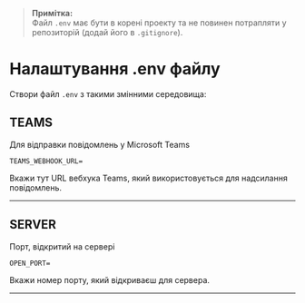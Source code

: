 > **Примітка:**  
> Файл `.env` має бути в корені проекту та не повинен потрапляти у репозиторій (додай його в `.gitignore`).

# Налаштування .env файлу

Створи файл `.env` з такими змінними середовища:

## TEAMS
Для відправки повідомлень у Microsoft Teams

```
TEAMS_WEBHOOK_URL=
```

Вкажи тут URL вебхука Teams, який використовується для надсилання повідомлень.

---

## SERVER
Порт, відкритий на сервері

```
OPEN_PORT=
```

Вкажи номер порту, який відкриваєш для сервера.

---